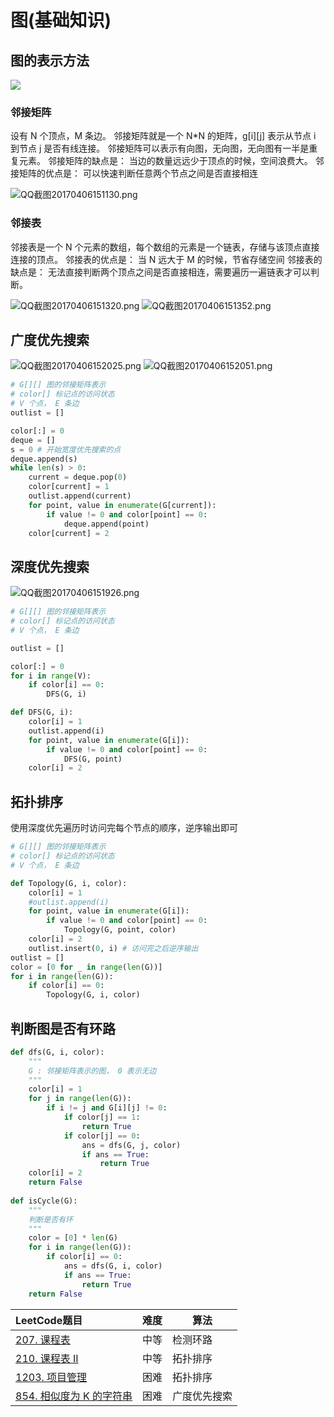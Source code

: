 # 图(基础知识)

## 图的表示方法

![](img/graph_showmethod.png)

### 邻接矩阵

设有 N 个顶点，M 条边。
邻接矩阵就是一个 N*N 的矩阵，g[i][j] 表示从节点 i 到节点 j 是否有线连接。
邻接矩阵可以表示有向图，无向图，无向图有一半是重复元素。
邻接矩阵的缺点是： 当边的数量远远少于顶点的时候，空间浪费大。
邻接矩阵的优点是： 可以快速判断任意两个节点之间是否直接相连

![QQ截图20170406151130.png](img/QQ截图20170406151130.png)

### 邻接表

邻接表是一个 N 个元素的数组，每个数组的元素是一个链表，存储与该顶点直接连接的顶点。
邻接表的优点是： 当 N 远大于 M 的时候，节省存储空间
邻接表的缺点是： 无法直接判断两个顶点之间是否直接相连，需要遍历一遍链表才可以判断。

![QQ截图20170406151320.png](img/QQ截图20170406151320.png)
![QQ截图20170406151352.png](img/QQ截图20170406151352.png)


## 广度优先搜索

![QQ截图20170406152025.png](img/QQ截图20170406152025.png)
![QQ截图20170406152051.png](img/QQ截图20170406152051.png)

```python
# G[][] 图的邻接矩阵表示
# color[] 标记点的访问状态
# V 个点， E 条边
outlist = []

color[:] = 0
deque = []
s = 0 # 开始宽度优先搜索的点
deque.append(s)
while len(s) > 0:   
    current = deque.pop(0)
    color[current] = 1
    outlist.append(current)
    for point, value in enumerate(G[current]):
        if value != 0 and color[point] == 0:
            deque.append(point)
    color[current] = 2
```

## 深度优先搜索

![QQ截图20170406151926.png](img/QQ截图20170406151926.png)

```python
# G[][] 图的邻接矩阵表示
# color[] 标记点的访问状态
# V 个点， E 条边

outlist = []

color[:] = 0
for i in range(V):
    if color[i] == 0:
        DFS(G, i)

def DFS(G, i):
    color[i] = 1
    outlist.append(i)
    for point, value in enumerate(G[i]):
        if value != 0 and color[point] == 0:
            DFS(G, point)
    color[i] = 2
```

## 拓扑排序

使用深度优先遍历时访问完每个节点的顺序，逆序输出即可

```python
# G[][] 图的邻接矩阵表示
# color[] 标记点的访问状态
# V 个点， E 条边

def Topology(G, i, color):
    color[i] = 1
    #outlist.append(i)
    for point, value in enumerate(G[i]):
        if value != 0 and color[point] == 0:
            Topology(G, point, color)
    color[i] = 2
    outlist.insert(0, i) # 访问完之后逆序输出
outlist = []
color = [0 for _ in range(len(G))]
for i in range(len(G)):
    if color[i] == 0:
        Topology(G, i, color)
```

## 判断图是否有环路

```python
def dfs(G, i, color):
    """
    G : 邻接矩阵表示的图， 0 表示无边
    """
    color[i] = 1
    for j in range(len(G)):
        if i != j and G[i][j] != 0:
            if color[j] == 1:
                return True
            if color[j] == 0:
                ans = dfs(G, j, color)
                if ans == True:
                    return True
    color[i] = 2
    return False
    
def isCycle(G):
    """
    判断是否有环
    """
    color = [0] * len(G)
    for i in range(len(G)):
        if color[i] == 0:
            ans = dfs(G, i, color)
            if ans == True:
                return True
    return False
```

|LeetCode题目                                 | 难度  | 算法 |
|:--------------------------------------------|:-----:| ---- |
[207. 课程表](../../leetcode/207/readme.md) | 中等 | 检测环路 |
[210. 课程表 II](../../leetcode/210/readme.md) | 中等 | 拓扑排序 |
[1203. 项目管理](../../leetcode/1203/readme.md) | 困难 | 拓扑排序 |
[854. 相似度为 K 的字符串](../../leetcode/854/readme.md) | 困难 | 广度优先搜索 |

